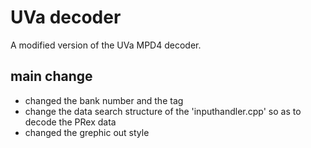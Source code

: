 # UVa decoder
A modified version of the UVa MPD4 decoder. 

## main change

* changed the bank number and the tag 
* change the data search structure of the 'inputhandler.cpp' so as to decode the PRex data 
* changed the grephic out style
